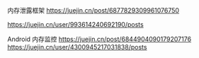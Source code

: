 内存泄露框架
https://juejin.cn/post/6877829309961076750


https://juejin.cn/user/993614240692190/posts


Android 内存监控
https://juejin.cn/post/6844904090179207176 
https://juejin.cn/user/4300945217031838/posts